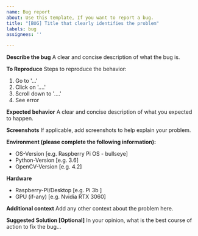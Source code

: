 ```yaml
---
name: Bug report
about: Use this template, If you want to report a bug.
title: "[BUG] Title that clearly identifies the problem"
labels: bug
assignees: ''

---
```


**Describe the bug**
A clear and concise description of what the bug is.

**To Reproduce**
Steps to reproduce the behavior:
1. Go to '...'
2. Click on '....'
3. Scroll down to '....'
4. See error

**Expected behavior**
A clear and concise description of what you expected to happen.

**Screenshots**
If applicable, add screenshots to help explain your problem.

**Environment (please complete the following information):**
 - OS-Version [e.g. Raspberry Pi OS - bullseye]
 - Python-Version [e.g. 3.6]
 - OpenCV-Version [e.g. 4.2]

**Hardware**
- Raspberry-PI/Desktop [e.g. Pi 3b ]
- GPU (if-any) [e.g. Nvidia RTX 3060]

**Additional context**
Add any other context about the problem here.

**Suggested Solution [Optional]**
In your opinion, what is the best course of action to fix the bug...
